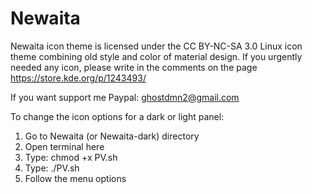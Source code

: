 # Newaita
Newaita icon theme is licensed under the CC BY-NC-SA 3.0 Linux icon theme combining old style and color of material design. If you urgently needed any icon, please write in the comments on the page https://store.kde.org/p/1243493/

If you want support me
Paypal: ghostdmn2@gmail.com


To change the icon options for a dark or light panel:
1. Go to Newaita (or Newaita-dark) directory
2. Open terminal here
3. Type: chmod +x PV.sh
4. Type: ./PV.sh
5. Follow the menu options
